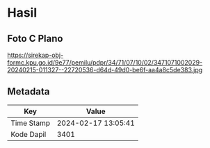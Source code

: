 # Hasil

## Foto C Plano

https://sirekap-obj-formc.kpu.go.id/9e77/pemilu/pdpr/34/71/07/10/02/3471071002029-20240215-011327--22720536-d64d-49d0-be6f-aa4a8c5de383.jpg


## Metadata

| Key        | Value               |
| ---------- | ------------------- |
| Time Stamp | 2024-02-17 13:05:41 |
| Kode Dapil | 3401                |



